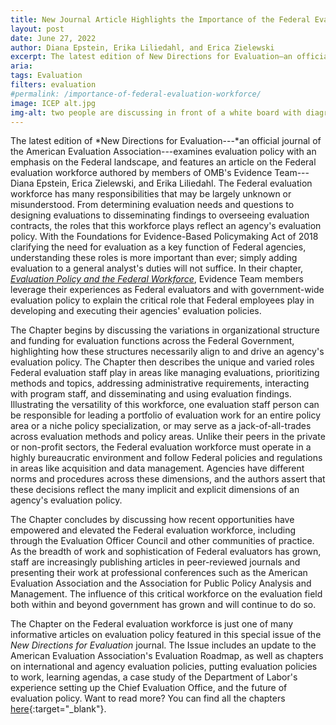 ```yaml
---
title: New Journal Article Highlights the Importance of the Federal Evaluation Workforce!
layout: post
date: June 27, 2022
author: Diana Epstein, Erika Liliedahl, and Erica Zielewski
excerpt: The latest edition of New Directions for Evaluation—an official journal of the American Evaluation Association—examines evaluation policy with an emphasis on the Federal landscape, and features an article on the Federal evaluation workforce authored by members of OMB’s Evidence Team—Diana Epstein, Erica Zielewski, and Erika Liliedahl.
aria: 
tags: Evaluation
filters: evaluation
#permalink: /importance-of-federal-evaluation-workforce/
image: ICEP alt.jpg
img-alt: two people are discussing in front of a white board with diagrams
---
```


The latest edition of *New Directions for Evaluation---*an official journal of the American Evaluation Association---examines evaluation policy with an emphasis on the Federal landscape, and features an article on the Federal evaluation workforce authored by members of OMB's Evidence Team---Diana Epstein, Erica Zielewski, and Erika Liliedahl. The Federal evaluation workforce has many responsibilities that may be largely unknown or misunderstood. From determining evaluation needs and questions to designing evaluations to disseminating findings to overseeing evaluation contracts, the roles that this workforce plays reflect an agency's evaluation policy. With the Foundations for Evidence-Based Policymaking Act of 2018 clarifying the need for evaluation as a key function of Federal agencies, understanding these roles is more important than ever; simply adding evaluation to a general analyst's duties will not suffice. In their chapter, [*Evaluation Policy and the Federal Workforce*]({{site.baseurl}}/assets/resources/Evaluation%20Policy%20and%20the%20Federal%20Workforce.pdf), Evidence Team members leverage their experiences as Federal evaluators and with government-wide evaluation policy to explain the critical role that Federal employees play in developing and executing their agencies' evaluation policies.

The Chapter begins by discussing the variations in organizational structure and funding for evaluation functions across the Federal Government, highlighting how these structures necessarily align to and drive an agency's evaluation policy. The Chapter then describes the unique and varied roles Federal evaluation staff play in areas like managing evaluations, prioritizing methods and topics, addressing administrative requirements, interacting with program staff, and disseminating and using evaluation findings. Illustrating the versatility of this workforce, one evaluation staff person can be responsible for leading a portfolio of evaluation work for an entire policy area or a niche policy specialization, or may serve as a jack-of-all-trades across evaluation methods and policy areas. Unlike their peers in the private or non-profit sectors, the Federal evaluation workforce must operate in a highly bureaucratic environment and follow Federal policies and regulations in areas like acquisition and data management. Agencies have different norms and procedures across these dimensions, and the authors assert that these decisions reflect the many implicit and explicit dimensions of an agency's evaluation policy.

The Chapter concludes by discussing how recent opportunities have empowered and elevated the Federal evaluation workforce, including through the Evaluation Officer Council and other communities of practice. As the breadth of work and sophistication of Federal evaluators has grown, staff are increasingly publishing articles in peer-reviewed journals and presenting their work at professional conferences such as the American Evaluation Association and the Association for Public Policy Analysis and Management. The influence of this critical workforce on the evaluation field both within and beyond government has grown and will continue to do so.

The Chapter on the Federal evaluation workforce is just one of many informative articles on evaluation policy featured in this special issue of the *New Directions for Evaluation* journal. The Issue includes an update to the American Evaluation Association's Evaluation Roadmap, as well as chapters on international and agency evaluation policies, putting evaluation policies to work, learning agendas, a case study of the Department of Labor's experience setting up the Chief Evaluation Office, and the future of evaluation policy. Want to read more? You can find all the chapters [here](https://www.datafoundation.org/new-directions-for-evaluation-2022){:target="_blank"}.